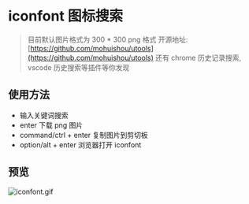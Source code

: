 # iconfont 图标搜索

> 目前默认图片格式为 300 \* 300 png 格式
> 开源地址: [https://github.com/mohuishou/utools](https://github.com/mohuishou/utools) 还有 chrome 历史记录搜索, vscode 历史搜索等插件等你发现

## 使用方法

- 输入关键词搜索
- enter 下载 png 图片
- command/ctrl + enter 复制图片到剪切板
- option/alt + enter 浏览器打开 iconfont

## 预览

![iconfont.gif](https://i.loli.net/2019/12/03/advB3fQLtmJh46w.gif)
